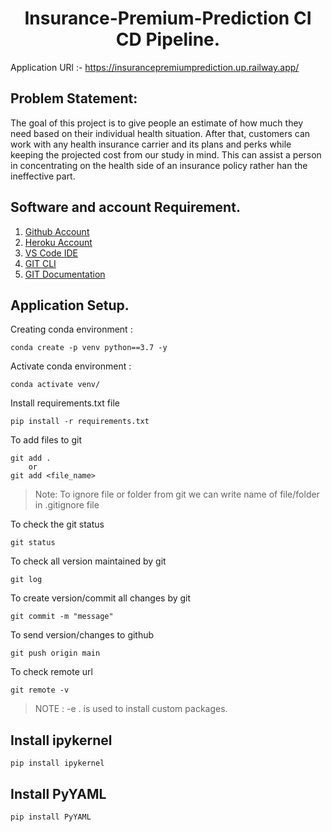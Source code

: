 <h1 align="center"> Insurance-Premium-Prediction CI CD Pipeline.</h1>

Application URl :- https://insurancepremiumprediction.up.railway.app/

## Problem Statement:

The goal of this project is to give people an estimate of how much they need based on their individual health situation. After that, customers can work with any health insurance carrier and its plans and perks while keeping the projected cost from our study in mind. This can assist a person in concentrating on the health side of an insurance policy rather han the ineffective part.

## Software and account Requirement.

1. [Github Account](https://github.com/)
2. [Heroku Account](https://id.heroku.com/login)
3. [VS Code IDE](https://code.visualstudio.com/download)
4. [GIT CLI](https://git-scm.com/downloads)
5. [GIT Documentation](https://git-scm.com/docs/gittutorial)

## Application Setup.

Creating conda environment :
            
    conda create -p venv python==3.7 -y
    
Activate conda environment :

    conda activate venv/

Install requirements.txt file

    pip install -r requirements.txt


To add files to git

    git add .
        or
    git add <file_name>

> Note: To ignore file or folder from git we can write name of file/folder in .gitignore file

To check the git status 

    git status

To check all version maintained by git

    git log

To create version/commit all changes by git

    git commit -m "message"

To send version/changes to github

    git push origin main

To check remote url 

    git remote -v

> NOTE : -e . is used to install custom packages.

## Install ipykernel

    pip install ipykernel

## Install PyYAML

    pip install PyYAML
